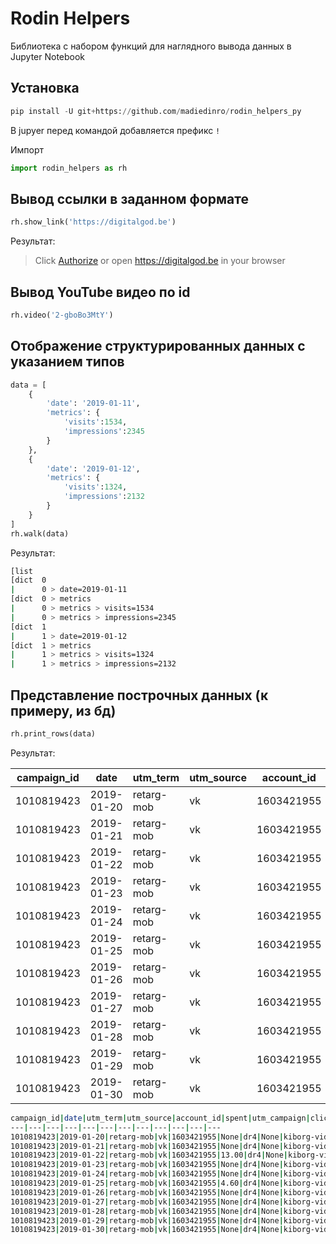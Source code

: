 # Rodin Helpers
Библиотека с набором функций для наглядного вывода данных в Jupyter Notebook

## Установка 

```python
pip install -U git+https://github.com/madiedinro/rodin_helpers_py
```
В jupyer перед командой добавляется префикс `!`

Импорт
```python
import rodin_helpers as rh
```


## Вывод ссылки в заданном формате
```python
rh.show_link('https://digitalgod.be')
```
Результат:
> Click [Authorize](https://digitalgod.be) or open https://digitalgod.be in your browser

## Вывод YouTube видео по id

```python
rh.video('2-gboBo3MtY')
```

## Отображение структурированных данных с указанием типов

```python
data = [
    {
        'date': '2019-01-11',
        'metrics': {
            'visits':1534,
            'impressions':2345
        }
    },
    {
        'date': '2019-01-12',
        'metrics': {
            'visits':1324,
            'impressions':2132
        }
    }
]
rh.walk(data)
```
Результат:
```bash
[list
[dict  0
|      0 > date=2019-01-11
[dict  0 > metrics
|      0 > metrics > visits=1534
|      0 > metrics > impressions=2345
[dict  1
|      1 > date=2019-01-12
[dict  1 > metrics
|      1 > metrics > visits=1324
|      1 > metrics > impressions=2132
```
## Представление построчных данных (к примеру, из бд)
```python
rh.print_rows(data)
```
Результат:

campaign_id|date|utm_term|utm_source|account_id|spent|utm_campaign|clicks|utm_content|impressions|ad_id|reach
---|---|---|---|---|---|---|---|---|---|---|---
1010819423|2019-01-20|retarg-mob|vk|1603421955|None|dr4|None|kiborg-vid|12|49726084|8
1010819423|2019-01-21|retarg-mob|vk|1603421955|None|dr4|None|kiborg-vid|15|49726084|13
1010819423|2019-01-22|retarg-mob|vk|1603421955|13.00|dr4|None|kiborg-vid|7|49726084|7
1010819423|2019-01-23|retarg-mob|vk|1603421955|None|dr4|None|kiborg-vid|9|49726084|8
1010819423|2019-01-24|retarg-mob|vk|1603421955|None|dr4|None|kiborg-vid|5|49726084|5
1010819423|2019-01-25|retarg-mob|vk|1603421955|4.60|dr4|None|kiborg-vid|4|49726084|3
1010819423|2019-01-26|retarg-mob|vk|1603421955|None|dr4|None|kiborg-vid|4|49726084|3
1010819423|2019-01-27|retarg-mob|vk|1603421955|None|dr4|None|kiborg-vid|6|49726084|5
1010819423|2019-01-28|retarg-mob|vk|1603421955|None|dr4|None|kiborg-vid|3|49726084|3
1010819423|2019-01-29|retarg-mob|vk|1603421955|None|dr4|None|kiborg-vid|5|49726084|5
1010819423|2019-01-30|retarg-mob|vk|1603421955|None|dr4|None|kiborg-vid|2|49726084|2

```bash
campaign_id|date|utm_term|utm_source|account_id|spent|utm_campaign|clicks|utm_content|impressions|ad_id|reach
---|---|---|---|---|---|---|---|---|---|---|---
1010819423|2019-01-20|retarg-mob|vk|1603421955|None|dr4|None|kiborg-vid|12|49726084|8
1010819423|2019-01-21|retarg-mob|vk|1603421955|None|dr4|None|kiborg-vid|15|49726084|13
1010819423|2019-01-22|retarg-mob|vk|1603421955|13.00|dr4|None|kiborg-vid|7|49726084|7
1010819423|2019-01-23|retarg-mob|vk|1603421955|None|dr4|None|kiborg-vid|9|49726084|8
1010819423|2019-01-24|retarg-mob|vk|1603421955|None|dr4|None|kiborg-vid|5|49726084|5
1010819423|2019-01-25|retarg-mob|vk|1603421955|4.60|dr4|None|kiborg-vid|4|49726084|3
1010819423|2019-01-26|retarg-mob|vk|1603421955|None|dr4|None|kiborg-vid|4|49726084|3
1010819423|2019-01-27|retarg-mob|vk|1603421955|None|dr4|None|kiborg-vid|6|49726084|5
1010819423|2019-01-28|retarg-mob|vk|1603421955|None|dr4|None|kiborg-vid|3|49726084|3
1010819423|2019-01-29|retarg-mob|vk|1603421955|None|dr4|None|kiborg-vid|5|49726084|5
1010819423|2019-01-30|retarg-mob|vk|1603421955|None|dr4|None|kiborg-vid|2|49726084|2
```
